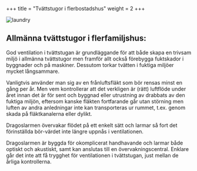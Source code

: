 +++
title = "Tvättstugor i flerbostadshus"
weight = 2
+++

![laundry](/applications/2.jpg)

## Allmänna tvättstugor i flerfamiljshus:

God ventilation i tvättstugan är grundläggande för att både skapa en trivsam miljö i allmänna tvättstugor men framför allt också förebygga fuktskador i byggnader och på maskiner. Dessutom torkar tvätten i fuktiga miljöer mycket långsammare.

Vanligtvis använder man sig av en frånluftsfläkt som bör rensas minst en gång per år. Men vem kontrollerar att det verkligen är (rätt) luftflöde under året innan det är för sent och byggnad eller utrustning av drabbats av den fuktiga miljön, eftersom kanske fläkten fortfarande går utan störning men luften av andra anledningar inte kan transporteras ur rummet, t.ex. genom skada på fläktkanalerna eller dylikt.

Dragoslarmen övervakar flödet på ett enkelt sätt och larmar så fort det förinställda bör-värdet inte längre uppnås i ventilationen.

Dragoslarmen är byggda för okomplicerat handhavande och larmar både optiskt och akustiskt, samt kan anslutas till en övervakningscentral. Enklare går det inte att få trygghet för ventilationen i tvättstugan, just mellan de årliga kontrollerna.
